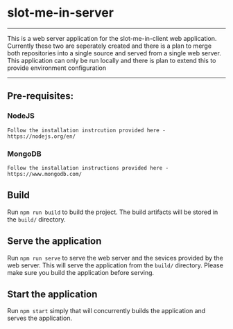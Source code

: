 # slot-me-in-server

*************************************

This is a web server application for the slot-me-in-client web application. Currently these two are seperately created and there is 
a plan to merge both repositories into a single source and served from a single web server. This application can only be run locally and there is plan to extend this to provide environment configuration

*************************************

## Pre-requisites:

### NodeJS 
	Follow the installation instrcution provided here - https://nodejs.org/en/
### MongoDB
	Follow the installation instructions provided here - https://www.mongodb.com/

## Build

Run `npm run build` to build the project. The build artifacts will be stored in the `build/` directory. 

## Serve the application

Run `npm run serve` to serve the web server and the sevices provided by the web server. This will serve the application from the `build/` directory. Please make sure you build the application before serving.

## Start the application

Run `npm start` simply that will concurrently builds the application and serves the application.


